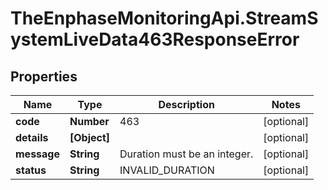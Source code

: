 # TheEnphaseMonitoringApi.StreamSystemLiveData463ResponseError

## Properties

Name | Type | Description | Notes
------------ | ------------- | ------------- | -------------
**code** | **Number** | 463 | [optional] 
**details** | **[Object]** |  | [optional] 
**message** | **String** | Duration must be an integer. | [optional] 
**status** | **String** | INVALID_DURATION | [optional] 


